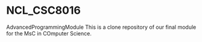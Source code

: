 # NCL_CSC8016
AdvancedProgrammingModule
This is a clone repository of our final module for the MsC in COmputer Science. 
